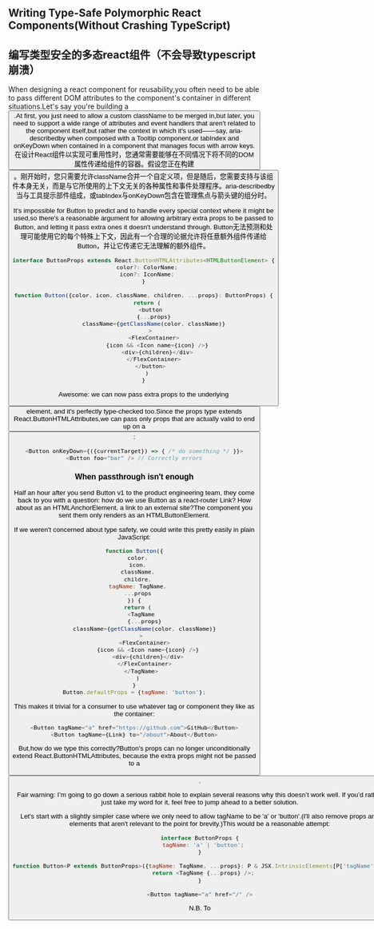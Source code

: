 ## Writing Type-Safe Polymorphic React Components(Without Crashing TypeScript)
## 编写类型安全的多态react组件（不会导致typescript崩溃）

When designing a react component for reusability,you often need to be able to pass different DOM attributes to the component's container in different situations.Let's say you're building a <Button />.At first, you just need to allow a custom className to be merged in,but later, you need to support a wide range of attributes and event handlers that aren't related to the component itself,but rather the context in which it's used——say, aria-describedby when composed with a Tooltip component,or tabIndex and onKeyDown when contained in a component that manages focus with arrow keys.
在设计React组件以实现可重用性时，您通常需要能够在不同情况下将不同的DOM属性传递给组件的容器。假设您正在构建<Button />。刚开始时，您只需要允许className合并一个自定义项，但是随后，您需要支持与该组件本身无关，而是与它所使用的上下文无关的各种属性和事件处理程序。aria-describedby当与工具提示部件组成，或tabIndex与onKeyDown包含在管理焦点与箭头键的组分时。

It's impossible for Button to predict and to handle every special context where it might be used,so there's a reasonable argument for allowing arbitrary extra props to be passed to Button, and letting it pass extra ones it doesn't understand through.
Button无法预测和处理可能使用它的每个特殊上下文，因此有一个合理的论据允许将任意额外组件传递给Button，并让它传递它无法理解的额外组件。

```JavaScript
interface ButtonProps extends React.ButtonHTMLAttributes<HTMLButtonElement> {
  color?: ColorName;
  icon?: IconName;
}

function Button({color, icon, className, children, ...props}: ButtonProps) {
  return (
    <button
      {...props}
      className={getClassName(color, className)}
    >
      <FlexContainer>
        {icon && <Icon name={icon} />}
        <div>{children}</div>
      </FlexContainer>
    </button>
  )
}
```

Awesome: we can now pass extra props to the underlying<button>element, and it's perfectly type-checked too.Since the props type extends React.ButtonHTMLAttributes,we can pass only props that are actually valid to end up on a <button>:
```JavaScript
<Button onKeyDown={({currentTarget}) => { /* do something */ }}>
<Button foo="bar" /> // Correctly errors
```

### When passthrough isn't enough
Half an hour after you send Button v1 to the product engineering team, they come back to you with a question: how do we use Button as a react-router Link? How about as an HTMLAnchorElement, a link to an external site?The component you sent them only renders as an HTMLButtonElement.

If we weren't concerned about type safety, we could write this pretty easily in plain JavaScript:
```JavaScript
function Button({
  color,
  icon,
  className,
  childre,
  tagName: TagName,
  ...props
}) {
  return (
    <TagName
      {...props}
      className={getClassName(color, className)}
    >
      <FlexContainer>
        {icon && <Icon name={icon} />}
        <div>{children}</div>
      </FlexContainer>
    </TagName>
  )
}
Button.defaultProps = {tagName: 'button'};
```
This makes it trivial for a consumer to use whatever tag or component they like as the container:
```JavaScript
<Button tagName="a" href="https://github.com">GitHub</Button>
<Button tagName={Link} to="/about">About</Button>
```
But,how do we type this correctly?Button's props can no longer unconditionally extend React.ButtonHTMLAttributes, because the extra props might not be passed to a <button>.

Fair warning: I’m going to go down a serious rabbit hole to explain several reasons why this doesn’t work well. If you’d rather just take my word for it, feel free to jump ahead to a better solution.

Let's start with a slightly simpler case where we only need to allow tagName to be 'a' or 'button'.(I'll also remove props and elements that aren't relevant to the point for brevity.)This would be a reasonable attempt:
```JavaScript
interface ButtonProps {
  tagName: 'a' | 'button';
}

function Button<P extends ButtonProps>({tagName: TagName, ...props}: P & JSX.IntrinsicElements[P['tagName']]){
  return <TagName {...props} />;
}

<Button tagName="a" href="/" />
```

N.B. To